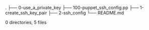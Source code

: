 .
├── 0-use_a_private_key
├── 100-puppet_ssh_config.pp
├── 1-create_ssh_key_pair
├── 2-ssh_config
└── README.md

0 directories, 5 files
